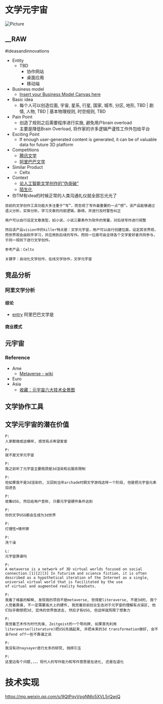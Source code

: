 # 文学元宇宙

![Picture](__IDEA__literature-metaverse-d.svg)

## __RAW
#ideasandinnovations
- Entity
  - TBD
    - 协作网站
    - 桌面应用
    - 移动端
- Business model
  - [Insert your Business Model Canvas here](#)
- Basic idea
  - 每个人可以创造位面, 宇宙, 星系, 行星, 国家, 城市, 分区, 地形, TBD | 剧情, 人物, TBD | 基本物理规则, 时空规则, TBD
- Pain Point
  - 创造了规则之后需要程序进行实施, 避免用户brain overload
  - 主要是降低Brain Overload, 将作家的许多逻辑严谨性工作外包给平台
- Exciting Point
  - If enough user-generated content is generated, it can be of valuable data for future 3D platform
- Competitions
  - [腾讯文学](https://write.qq.com/?siteid=3)
  - [阿里巴巴文学](http://chrcmp.chinahr.com/views/alwy/read.html)
- Similar Product
  - Celtx
- Context
  - [论人工智能文学创作的“伪突破”](https://wap.cnki.net/touch/web/**Dissertation**/Article/10511-1019248932.nh.html)
  - [陌生化](https://zh.wikipedia.org/zh-hans/%E9%99%8C%E7%94%9F%E5%8C%96)
- 你TM有idea的时候正常的人类沟通礼仪就全部忘光光了

```
目前的文学创作工具功能大多注重于“写”，而忽视了写作最重要的一点“想”。该产品能够通过语义分析，实体分析，学习文章的内部逻辑，脉络，并进行及时警告纠正

用户可以自行设定文章类型，如小说，小说三要素作为软件的常量，对后续写作进行规整

然后该产品vision中的killer特点是：文学元宇宙，用户可以自行创建位面，设定其世界观，而世界观会由软件学习，并应用到后续的写作。而同一位面可由全球各个文学爱好者共同参与，于同一规则下进行文学创作。

参考产品：Celtx

关键字：自动化文学创作，在线文学协作，文学元宇宙
```

## 竞品分析
### 阿里文学分析
#### 综论
- [entry](http://chrcmp.chinahr.com/views/alwy/read.html)
阿里巴巴文学是
#### 商业模式

## 元宇宙

### Reference
- Ame
  - [Metaverse - wiki](https://en.wikipedia.org/wiki/Metaverse)
- Euro
- Asia
  - [收藏：元宇宙六大技术全景图](https://posts.careerengine.us/p/61ba4f2e7af46520b2419148)

## 文学协作工具

## 文学元宇宙的潜在价值

```
P:
人家都做成这模样, 感觉有点希望爱爱

P:
就不是文学元宇宙

P:
我之前听了元宇宙主要瓶颈是3d渲染和云服务限制

P:
但如果我不是3d渲染的, 又回到当年archade时期文字游戏这样一个阶段, 但是把元宇宙元素加进去

P:
收集USG, 然后给用户宣称, 只要元宇宙硬件条件达到

P:
你的文字USG都会生成为3d世界

P:
打理性+情怀牌

P:
洗个澡

L:
元宇宙靠谱吗

P:
A metaverse is a network of 3D virtual worlds focused on social connection.[1][2][3] In futurism and science fiction, it is often described as a hypothetical iteration of the Internet as a single, universal virtual world that is facilitated by the use of virtual and augmented reality headsets.

P:
我看了维基的解释, 发现我的项目不是metaverse, 觉得是literaverse, 不是3d的, 我个人觉着靠谱, 不一定需要高大上的硬件, 我觉着目前创业生态对于元宇宙的理解有点误区, 他们似乎都想把3d, 宏伟的世界放进去, 然后才有USG, 但这样就局限了想象力

P:
我觉着艺术作为时代先锋, Zeitgeist的一个导向牌, 如果首先利用literaverse(literature)把USG先搞起来, 并把未来的3d transformation做好, 会不会fend off一些不靠谱之说

P:
我没有对naysayer进行太多的研究, 抛砖引玉

P:
这里边有个问题,，，，现代人的写作能力和写作意愿是在进化, 还是在退化

```

# 技术实现
https://mp.weixin.qq.com/s/9QtPqvVpgNMo5XVL5rQwjQ